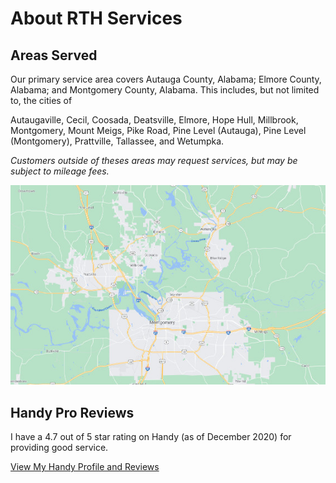 # About RTH Services

## Areas Served

Our primary service area covers Autauga County, Alabama; Elmore County, Alabama; and 
Montgomery County, Alabama. This includes, but not limited to, the cities of 

Autaugaville,
Cecil,
Coosada,
Deatsville,
Elmore,
Hope Hull,
Millbrook,
Montgomery,
Mount Meigs,
Pike Road,
Pine Level (Autauga),
Pine Level (Montgomery),
Prattville,
Tallassee, and
Wetumpka.

*Customers outside of theses areas may request services, but may be subject to mileage fees.*

![Primary service area](/images/service_area.jpg)

## Handy Pro Reviews

I have a 4.7 out of 5 star rating on Handy (as of December 2020) for providing good service.

<a href="https://www.handy.com/profiles/KENNETH0645" target="_blank">View My Handy Profile and Reviews</a>